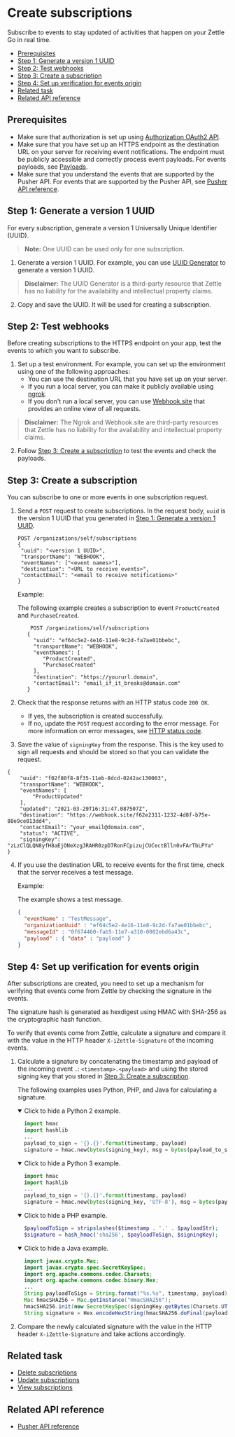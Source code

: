 Create subscriptions
=====================
Subscribe to events to stay updated of activities that happen on your Zettle Go in real time.  

* [Prerequisites](#prerequisites)
* [Step 1: Generate a version 1 UUID](#step-1-generate-a-version-1-uuid)
* [Step 2: Test webhooks](#step-2-test-webhooks)
* [Step 3: Create a subscription](#step-3-create-a-subscription)
* [Step 4: Set up verification for events origin](#step-4-set-up-verification-for-events-origin)
* [Related task](#related-task)
* [Related API reference](#related-api-reference)

## Prerequisites
* Make sure that authorization is set up using [Authorization OAuth2 API](../../authorization.adoc).
* Make sure that you have set up an HTTPS endpoint as the destination URL on your server for receiving event notifications. The endpoint must be publicly accessible and correctly process event payloads. For events payloads, see [Payloads](subscriptions.md/#payloads).
* Make sure that you understand the events that are supported by the Pusher API. For events that are supported by the Pusher API, see [Pusher API reference](../api-reference.md#supported-events).
<!-- to be continued if any -->

## Step 1: Generate a version 1 UUID
For every subscription, generate a version 1 Universally Unique Identifier (UUID).

> **Note:** One UUID can be used only for one subscription.

1. Generate a version 1 UUID. For example, you can use [UUID Generator](https://www.uuidgenerator.net/version1) to generate a version 1 UUID. <!-- how to treat 3rd party resources at Zettle? -->

> **Disclaimer:** The UUID Generator is a third-party resource that Zettle has no liability for the availability and intellectual property claims.

2. Copy and save the UUID. It will be used for creating a subscription.

## Step 2: Test webhooks
Before creating subscriptions to the HTTPS endpoint on your app, test the events to which you want to subscribe.

1. Set up a test environment. For example, you can set up the environment using one of the following approaches:  
    * You can use the destination URL that you have set up on your server.
    * If you run a local server, you can make it publicly available using [ngrok](https://ngrok.com/).
    * If you don't run a local server, you can use [Webhook.site](https://webhook.site) that provides an online view of all requests. <!-- how to treat 3rd party resources at Zettle? -->

> **Disclaimer:** The Ngrok and Webhook.site are third-party resources that Zettle has no liability for the availability and intellectual property claims.

2. Follow [Step 3: Create a subscription](#step-3-create-a-subscription) to test the events and check the payloads.

## Step 3: Create a subscription
You can subscribe to one or more events in one subscription request.

1. Send a `POST` request to create subscriptions. In the request body, `uuid` is the version 1 UUID that you generated in [Step 1: Generate a version 1 UUID](#step-1-generate-a-version-1-uuid).
    
    ```
    POST /organizations/self/subscriptions
   {
     "uuid": "<version 1 UUID>",
     "transportName": "WEBHOOK",
     "eventNames": ["<event names>"],
     "destination": "<URL to receive events>",
     "contactEmail": "<email to receive notifications>"
   }   
    ```
      
    Example:
    
    The following example creates a subscription to event `ProductCreated` and `PurchaseCreated`.
    ```
        POST /organizations/self/subscriptions
       {
         "uuid": "ef64c5e2-4e16-11e8-9c2d-fa7ae01bbebc",
         "transportName": "WEBHOOK",
         "eventNames": [
            "ProductCreated",
            "PurchaseCreated"
         ],
         "destination": "https://yoururl.domain",
         "contactEmail": "email_if_it_breaks@domain.com"
       }   
    ```
    
2. Check that the response returns with an HTTP status code `200 OK`.
    * If yes, the subscription is created successfully.
    * If no, update the `POST` request according to the error message. For more information on error messages, see [HTTP status code](../api-reference.md#createHttpStatusCode).
    
3. Save the value of `signingKey` from the response. This is the key used to sign all requests and should be stored so that you can validate the request. 

```
{
    "uuid": "f02f80f8-8f35-11eb-8dcd-0242ac130003",
    "transportName": "WEBHOOK",
    "eventNames": [
        "ProductUpdated"
    ],
    "updated": "2021-03-29T16:31:47.087507Z",
    "destination": "https://webhook.site/f62e2311-1232-4d8f-b75e-80e9ce013dd4",
    "contactEmail": "your_email@domain.com",
    "status": "ACTIVE",
    "signingKey": "zLzClQLQN8yfH8aEjONeXzgJRAHR0zpD7RonFCpizujCUCectBlln0vFArTbLPYa"
}
```
4. If you use the destination URL to receive events for the first time, check that the server receives a test message.

    Example:
    
    The example shows a test message.
    ```json
    {
      "eventName" : "TestMessage",
      "organizationUuid" : "ef64c5e2-4e16-11e8-9c2d-fa7ae01bbebc",
      "messageId" : "0f674460-fab5-11e7-a310-0002ebd6a43c",
      "payload" : { "data" : "payload" }
    }
    ```

## Step 4: Set up verification for events origin
After subscriptions are created, you need to set up a mechanism for verifying that events come from Zettle by checking the signature in the events. 

The signature hash is generated as hexdigest using HMAC with SHA-256 as the cryptographic hash function. 

To verify that events come from Zettle, calculate a signature and compare it with the value in the HTTP header `X-iZettle-Signature` of the incoming events. 

1. Calculate a signature by concatenating the timestamp and payload of the incoming event `.`: `<timestamp>.<payload>` and using the stored signing key that you stored in [Step 3: Create a subscription](#step-3-create-a-subscription).

    The following examples uses Python, PHP, and Java for calculating a signature. 

     <!-- what's the prerequisite for using the code? -->

    <details open="true">
      <summary>Click to hide a Python 2 example.</summary>
        
      ```python
        import hmac
        import hashlib
        ...
        payload_to_sign = '{}.{}'.format(timestamp, payload)
        signature = hmac.new(bytes(signing_key), msg = bytes(payload_to_sign), digestmod = hashlib.sha256).hexdigest()       
      ```
       
    </details>
       
    <details open="true">
      <summary>Click to hide a Python 3 example.</summary>
           
      ```python
        import hmac
        import hashlib
        ...
        payload_to_sign = '{}.{}'.format(timestamp, payload)
        signature = hmac.new(bytes(signing_key, 'UTF-8'), msg = bytes(payload_to_sign, 'UTF-8'), digestmod = hashlib.sha256).hexdigest()
      ```    
    </details>
        
    <details open="true">
      <summary>Click to hide a PHP example.</summary>
           
      ```php
        $payloadToSign = stripslashes($timestamp . '.' . $payloadStr);
        $signature = hash_hmac('sha256', $payloadToSign, $signingKey);
      ```
          
    </details> 
    
    <details open="true">
      <summary>Click to hide a Java example.</summary>
           
      ```java
        import javax.crypto.Mac;
        import javax.crypto.spec.SecretKeySpec;
        import org.apache.commons.codec.Charsets;
        import org.apache.commons.codec.binary.Hex;
        ...
        String payloadToSign = String.format("%s.%s", timestamp, payload);
        Mac hmacSHA256 = Mac.getInstance("HmacSHA256");
        hmacSHA256.init(new SecretKeySpec(signingKey.getBytes(Charsets.UTF_8), "HmacSHA256"));
        String signature = Hex.encodeHexString(hmacSHA256.doFinal(payloadToSign.getBytes(Charsets.UTF_8)));
      ```          
    </details> 

2. Compare the newly calculated signature with the value in the HTTP header `X-iZettle-Signature` and take actions accordingly.


## Related task
* [Delete subscriptions](delete-subscriptions.md)
* [Update subscriptions](update-subscriptions.md)
* [View subscriptions](view-subscriptions.md)

## Related API reference
* [Pusher API reference](../api-reference.md)
<!-- Add more references if needed. -->
